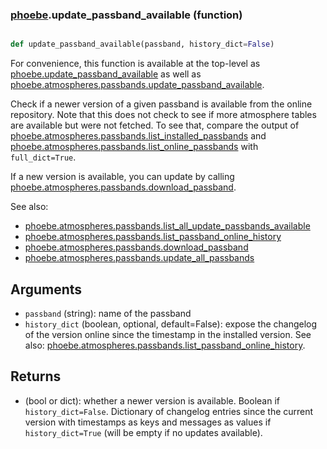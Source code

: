 ### [phoebe](phoebe.md).update_passband_available (function)


```py

def update_passband_available(passband, history_dict=False)

```



For convenience, this function is available at the top-level as
[phoebe.update_passband_available](phoebe.update_passband_available.md) as well as
[phoebe.atmospheres.passbands.update_passband_available](phoebe.atmospheres.passbands.update_passband_available.md).

Check if a newer version of a given passband is available from the online repository.
Note that this does not check to see if more atmosphere tables are available
but were not fetched.  To see that, compare the output of
[phoebe.atmospheres.passbands.list_installed_passbands](phoebe.atmospheres.passbands.list_installed_passbands.md) and
[phoebe.atmospheres.passbands.list_online_passbands](phoebe.atmospheres.passbands.list_online_passbands.md) with `full_dict=True`.

If a new version is available, you can update by calling [phoebe.atmospheres.passbands.download_passband](phoebe.atmospheres.passbands.download_passband.md).

See also:
* [phoebe.atmospheres.passbands.list_all_update_passbands_available](phoebe.atmospheres.passbands.list_all_update_passbands_available.md)
* [phoebe.atmospheres.passbands.list_passband_online_history](phoebe.atmospheres.passbands.list_passband_online_history.md)
* [phoebe.atmospheres.passbands.download_passband](phoebe.atmospheres.passbands.download_passband.md)
* [phoebe.atmospheres.passbands.update_all_passbands](phoebe.atmospheres.passbands.update_all_passbands.md)

Arguments
-----------
* `passband` (string): name of the passband
* `history_dict` (boolean, optional, default=False): expose the changelog
    of the version online since the timestamp in the installed version.
    See also: [phoebe.atmospheres.passbands.list_passband_online_history](phoebe.atmospheres.passbands.list_passband_online_history.md).

Returns
-----------
* (bool or dict): whether a newer version is available.  Boolean if
    `history_dict=False`.  Dictionary of changelog entries since the current
    version with timestamps as keys and messages as values if `history_dict=True`
    (will be empty if no updates available).

